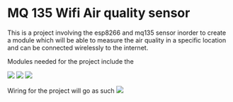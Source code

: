 # MQ 135 Wifi Air quality sensor


This is a project involving the esp8266 and mq135 sensor inorder to create a module which will be able to measure the air quality in a specific location and can be connected wirelessly to the internet.

Modules needed for the project include the 


![](https://github.com/ilya0/IoTAirsensor/blob/master/Wiring%20images/I2C-OLED-Display.jpg)
![](https://github.com/ilya0/IoTAirsensor/blob/master/Wiring%20images/MQ135.png)
![](https://github.com/ilya0/IoTAirsensor/blob/master/Wiring%20images/esp8266%20pinout.png)



Wiring for the project will go as such
![](https://github.com/ilya0/IoTAirsensor/blob/master/Wiring%20images/MQ135-ESP8266.jpg)